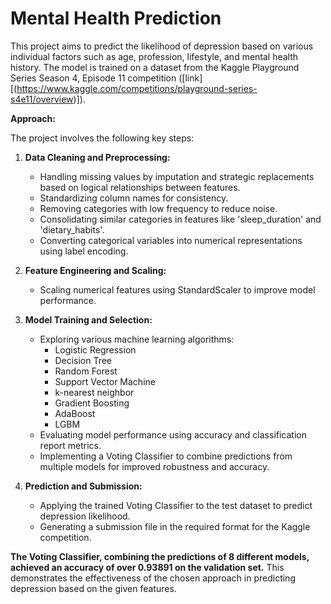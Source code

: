 # Mental Health Prediction

This project aims to predict the likelihood of depression based on various individual factors such as age, profession, lifestyle, and mental health history. The model is trained on a dataset from the Kaggle Playground Series Season 4, Episode 11 competition ([link][(https://www.kaggle.com/competitions/playground-series-s4e11/overview)]). 

**Approach:**

The project involves the following key steps:

1. **Data Cleaning and Preprocessing:**
   - Handling missing values by imputation and strategic replacements based on logical relationships between features.
   - Standardizing column names for consistency.
   - Removing categories with low frequency to reduce noise.
   - Consolidating similar categories in features like 'sleep_duration' and 'dietary_habits'.
   - Converting categorical variables into numerical representations using label encoding.

2. **Feature Engineering and Scaling:**
    - Scaling numerical features using StandardScaler to improve model performance.

3. **Model Training and Selection:**
   - Exploring various machine learning algorithms:
     - Logistic Regression 
     - Decision Tree
     - Random Forest 
     - Support Vector Machine 
     - k-nearest neighbor
     - Gradient Boosting 
     - AdaBoost 
     - LGBM 
   - Evaluating model performance using accuracy and classification report metrics.
   - Implementing a Voting Classifier to combine predictions from multiple models for improved robustness and accuracy.

4. **Prediction and Submission:**
   - Applying the trained Voting Classifier to the test dataset to predict depression likelihood.
   - Generating a submission file in the required format for the Kaggle competition.

**The Voting Classifier, combining the predictions of 8 different models, achieved an accuracy of over 0.93891 on the validation set.** This demonstrates the effectiveness of the chosen approach in predicting depression based on the given features.

